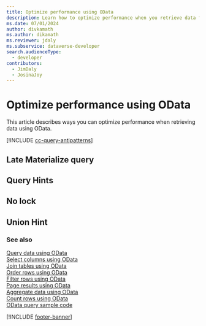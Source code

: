 ```yaml
---
title: Optimize performance using OData
description: Learn how to optimize performance when you retrieve data from Microsoft Dataverse using OData.
ms.date: 07/01/2024
author: divkamath
ms.author: dikamath
ms.reviewer: jdaly
ms.subservice: dataverse-developer
search.audienceType: 
  - developer
contributors: 
  - JimDaly
  - JosinaJoy
---
```

# Optimize performance using OData

This article describes ways you can optimize performance when retrieving data using OData.

[!INCLUDE [cc-query-antipatterns](../../includes/cc-query-antipatterns.md)]

## Late Materialize query

## Query Hints

## No lock

## Union Hint

### See also

[Query data using OData](overview.md)   
[Select columns using OData](select-columns.md)  
[Join tables using OData](join-tables.md)  
[Order rows using OData](order-rows.md)  
[Filter rows using OData](filter-rows.md)  
[Page results using OData](page-results.md)   
[Aggregate data using OData](aggregate-data.md)   
[Count rows using OData](count-rows.md)  
[OData query sample code](sample.md)

[!INCLUDE [footer-banner](../../../../includes/footer-banner.md)]